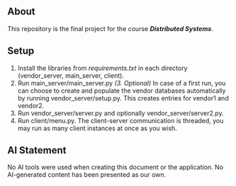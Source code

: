 ## About
This repository is the final project for the course ***Distributed Systems***.

## Setup
1. Install the libraries from *requirements.txt* in each directory (vendor_server, main_server, client).
2. Run main_server/main_server.py
*(3. Optional)* In case of a first run, you can choose to create and populate the vendor databases automatically by running vendor_server/setup.py. This creates entries for vendor1 and vendor2.
4. Run vendor_server/server.py and optionally vendor_server/server2.py.
5. Run client/menu.py. The client-server communication is threaded, you may run as many client instances at once as you wish.

## AI Statement
No AI tools were used when creating this document or the application. No AI-generated content has been presented as our own.
